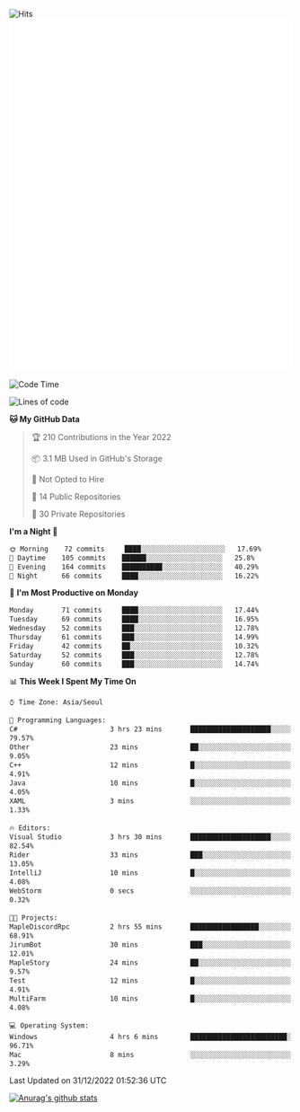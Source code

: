 ![Hits](https://hits.seeyoufarm.com/api/count/incr/badge.svg?url=https%3A%2F%2Fgithub.com%2Fkokose1234&count_bg=%2379C83D&title_bg=%23555555&icon=apple.svg&icon_color=%23E7E7E7&title=hits&edge_flat=false)
<br/>
![Metrics](https://github.com/kokose1234/kokose1234/blob/main/github-metrics.svg)

<!--START_SECTION:waka-->
![Code Time](http://img.shields.io/badge/Code%20Time-727%20hrs%2039%20mins-blue)

![Lines of code](https://img.shields.io/badge/From%20Hello%20World%20I%27ve%20Written-884%20Thousand%20lines%20of%20code-blue)

**🐱 My GitHub Data** 

> 🏆 210 Contributions in the Year 2022
 > 
> 📦 3.1 MB Used in GitHub's Storage 
 > 
> 🚫 Not Opted to Hire
 > 
> 📜 14 Public Repositories 
 > 
> 🔑 30 Private Repositories  
 > 
**I'm a Night 🦉** 

```text
🌞 Morning    72 commits     ████░░░░░░░░░░░░░░░░░░░░░   17.69% 
🌆 Daytime    105 commits    ██████░░░░░░░░░░░░░░░░░░░   25.8% 
🌃 Evening    164 commits    ██████████░░░░░░░░░░░░░░░   40.29% 
🌙 Night      66 commits     ████░░░░░░░░░░░░░░░░░░░░░   16.22%

```
📅 **I'm Most Productive on Monday** 

```text
Monday       71 commits     ████░░░░░░░░░░░░░░░░░░░░░   17.44% 
Tuesday      69 commits     ████░░░░░░░░░░░░░░░░░░░░░   16.95% 
Wednesday    52 commits     ███░░░░░░░░░░░░░░░░░░░░░░   12.78% 
Thursday     61 commits     ███░░░░░░░░░░░░░░░░░░░░░░   14.99% 
Friday       42 commits     ██░░░░░░░░░░░░░░░░░░░░░░░   10.32% 
Saturday     52 commits     ███░░░░░░░░░░░░░░░░░░░░░░   12.78% 
Sunday       60 commits     ███░░░░░░░░░░░░░░░░░░░░░░   14.74%

```


📊 **This Week I Spent My Time On** 

```text
⌚︎ Time Zone: Asia/Seoul

💬 Programming Languages: 
C#                       3 hrs 23 mins       ████████████████████░░░░░   79.57% 
Other                    23 mins             ██░░░░░░░░░░░░░░░░░░░░░░░   9.05% 
C++                      12 mins             █░░░░░░░░░░░░░░░░░░░░░░░░   4.91% 
Java                     10 mins             █░░░░░░░░░░░░░░░░░░░░░░░░   4.05% 
XAML                     3 mins              ░░░░░░░░░░░░░░░░░░░░░░░░░   1.33%

🔥 Editors: 
Visual Studio            3 hrs 30 mins       ████████████████████░░░░░   82.54% 
Rider                    33 mins             ███░░░░░░░░░░░░░░░░░░░░░░   13.05% 
IntelliJ                 10 mins             █░░░░░░░░░░░░░░░░░░░░░░░░   4.08% 
WebStorm                 0 secs              ░░░░░░░░░░░░░░░░░░░░░░░░░   0.32%

🐱‍💻 Projects: 
MapleDiscordRpc          2 hrs 55 mins       █████████████████░░░░░░░░   68.91% 
JirumBot                 30 mins             ███░░░░░░░░░░░░░░░░░░░░░░   12.01% 
MapleStory               24 mins             ██░░░░░░░░░░░░░░░░░░░░░░░   9.57% 
Test                     12 mins             █░░░░░░░░░░░░░░░░░░░░░░░░   4.91% 
MultiFarm                10 mins             █░░░░░░░░░░░░░░░░░░░░░░░░   4.08%

💻 Operating System: 
Windows                  4 hrs 6 mins        ████████████████████████░   96.71% 
Mac                      8 mins              ░░░░░░░░░░░░░░░░░░░░░░░░░   3.29%

```


 Last Updated on 31/12/2022 01:52:36 UTC
<!--END_SECTION:waka-->

[![Anurag's github stats](https://github-readme-stats.vercel.app/api?username=kokose1234&theme=dracula)](https://github.com/anuraghazra/github-readme-stats)



	
